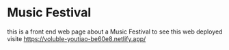 # Music Festival
this is a front end web page about a Music Festival
to see this web deployed  visite https://voluble-youtiao-be60e8.netlify.app/
